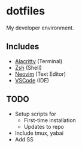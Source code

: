 # dotfiles

My developer environment.

## Includes
* [Alacritty](https://alacritty.org/) (Terminal)
* [Zsh](https://ohmyz.sh/) (Shell)
* [Neovim](https://neovim.io/) (Text Editor)
* [VSCode](https://code.visualstudio.com/) (IDE)

## TODO
* Setup scripts for
  * First-time installation
  * Updates to repo
* Include tmux, yabai
* Add SS
